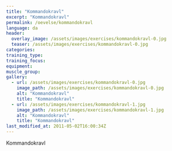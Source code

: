 ```yaml
---
title: "Kommandokravl"
excerpt: "Kommandokravl"
permalink: /oevelse/kommandokravl
language: da
header:
  overlay_image: /assets/images/exercises/kommandokravl-0.jpg
  teaser: /assets/images/exercises/kommandokravl-0.jpg
categories:
training_type: 
training_focus: 
equipment:
muscle_group:
gallery:
  - url: /assets/images/exercises/kommandokravl-0.jpg
    image_path: /assets/images/exercises/kommandokravl-0.jpg
    alt: "Kommandokravl"
    title: "Kommandokravl"
  - url: /assets/images/exercises/kommandokravl-1.jpg
    image_path: /assets/images/exercises/kommandokravl-1.jpg
    alt: "Kommandokravl"
    title: "Kommandokravl"
last_modified_at: 2011-05-02T16:00:34Z
---
```


Kommandokravl
